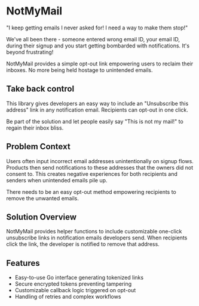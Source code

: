 # NotMyMail

"I keep getting emails I never asked for! I need a way to make them stop!"

We've all been there - someone entered wrong email ID, your email ID, during their signup and you start getting bombarded with notifications. It's beyond frustrating!

NotMyMail provides a simple opt-out link empowering users to reclaim their inboxes. No more being held hostage to unintended emails. 

## Take back control
This library gives developers an easy way to include an "Unsubscribe this address" link in any notification email. Recipients can opt-out in one click.

Be part of the solution and let people easily say "This is not my mail!" to regain their inbox bliss.

## Problem Context
Users often input incorrect email addresses unintentionally on signup flows. Products then send notifications to these addresses that the owners did not consent to. This creates negative experiences for both recipients and senders when unintended emails pile up.

There needs to be an easy opt-out method empowering recipients to remove the unwanted emails.

## Solution Overview
NotMyMail provides helper functions to include customizable one-click unsubscribe links in notification emails developers send. When recipients click the link, the developer is notified to remove that address.

## Features

- Easy-to-use Go interface generating tokenized links
- Secure encrypted tokens preventing tampering
- Customizable callback logic triggered on opt-out
- Handling of retries and complex workflows
